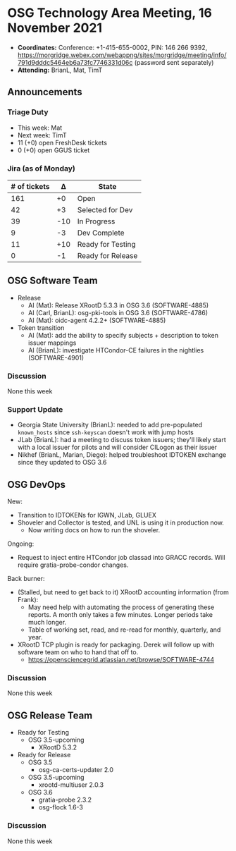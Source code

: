 # OSG Technology Area Meeting, 16 November 2021

-   **Coordinates:** Conference: +1-415-655-0002, PIN: 146 266 9392,
    <https://morgridge.webex.com/webappng/sites/morgridge/meeting/info/791d9dddc5464eb6a73fc7746331d06c> (password sent separately)
-   **Attending:** BrianL, Mat, TimT

## Announcements

### Triage Duty

-   This week: Mat
-   Next week: TimT
-   11 (+0) open FreshDesk tickets
-   0 (+0) open GGUS ticket

### Jira (as of Monday)

| # of tickets | &Delta; | State             |
|--------------|---------|-------------------|
| 161          | +0      | Open              |
| 42           | +3      | Selected for Dev  |
| 39           | -10     | In Progress       |
| 9            | -3      | Dev Complete      |
| 11           | +10     | Ready for Testing |
| 0            | -1      | Ready for Release |

## OSG Software Team

-   Release
    -   AI (Mat): Release XRootD 5.3.3 in OSG 3.6 (SOFTWARE-4885)
    -   AI (Carl, BrianL): osg-pki-tools in OSG 3.6 (SOFTWARE-4786)
    -   AI (Mat): oidc-agent 4.2.2+ (SOFTWARE-4885)
-   Token transition
    -   AI (Mat): add the ability to specify subjects + description to token issuer mappings
    -   AI (BrianL): investigate HTCondor-CE failures in the nightlies (SOFTWARE-4901)

### Discussion

None this week

### Support Update

-   Georgia State University (BrianL): needed to add pre-populated `known_hosts` since `ssh-keyscan` doesn't work with
    jump hosts
-   JLab (BrianL): had a meeting to discuss token issuers; they'll likely start with a local issuer for pilots and will
    consider CILogon as their issuer
-   Nikhef (BrianL, Marian, Diego): helped troubleshoot IDTOKEN exchange since they updated to OSG 3.6

## OSG DevOps

New:
-   Transition to IDTOKENs for IGWN, JLab, GLUEX
-   Shoveler and Collector is tested, and UNL is using it in production now.
    - Now writing docs on how to run the shoveler.

Ongoing:
-   Request to inject entire HTCondor job classad into GRACC records. Will require gratia-probe-condor changes.  

Back burner:
-   (Stalled, but need to get back to it) XRootD accounting information (from Frank):
    -   May need help with automating the process of generating these reports.  A month only takes a few minutes.  Longer periods take much longer.
    -   Table of working set, read, and re-read for monthly, quarterly, and year.
-   XRootD TCP plugin is ready for packaging.  Derek will follow up with software team on who to hand that off to.
    -   https://opensciencegrid.atlassian.net/browse/SOFTWARE-4744

### Discussion

None this week

## OSG Release Team

-   Ready for Testing
    -   OSG 3.5-upcoming
        -   XRootD 5.3.2
-   Ready for Release
    -   OSG 3.5
        -   osg-ca-certs-updater 2.0
    -   OSG 3.5-upcoming
        -   xrootd-multiuser 2.0.3
    -   OSG 3.6
        -   gratia-probe 2.3.2
        -   osg-flock 1.6-3

### Discussion

None this week
